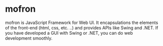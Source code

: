 # mofron

mofron is JavaScript Framework for Web UI.
It encapsulations the elements of the front-end (html, css, etc. ..) and provides APIs like Swing and .NET. 
If you have developed a GUI with Swing or .NET, you can do web development smoothly.

